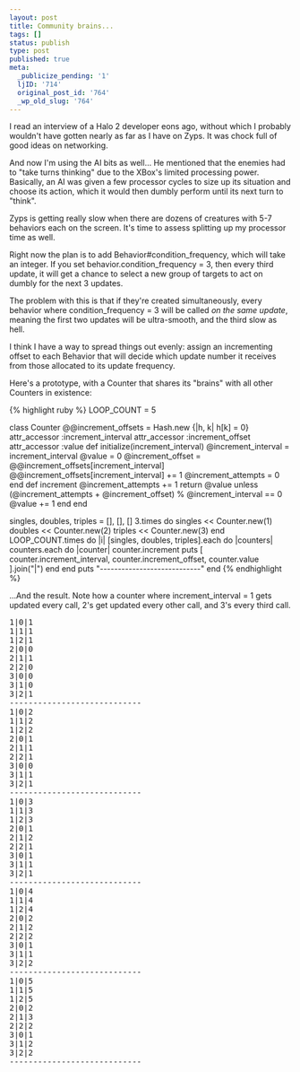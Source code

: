 ```yaml
---
layout: post
title: Community brains...
tags: []
status: publish
type: post
published: true
meta:
  _publicize_pending: '1'
  ljID: '714'
  original_post_id: '764'
  _wp_old_slug: '764'
---
```

I read an interview of a Halo 2 developer eons ago, without which I probably wouldn't have gotten nearly as far as I have on Zyps.  It was chock full of good ideas on networking.

And now I'm using the AI bits as well...  He mentioned that the enemies had to "take turns thinking" due to the XBox's limited processing power.  Basically, an AI was given a few processor cycles to size up its situation and choose its action, which it would then dumbly perform until its next turn to "think".

Zyps is getting really slow when there are dozens of creatures with 5-7 behaviors each on the screen.  It's time to assess splitting up my processor time as well.

Right now the plan is to add Behavior#condition_frequency, which will take an integer.  If you set behavior.condition_frequency = 3, then every third update, it will get a chance to select a new group of targets to act on dumbly for the next 3 updates.

The problem with this is that if they're created simultaneously, every behavior where condition_frequency = 3 will be called <em>on the same update</em>, meaning the first two updates will be ultra-smooth, and the third slow as hell.

I think I have a way to spread things out evenly: assign an incrementing offset to each Behavior that will decide which update number it receives from those allocated to its update frequency.

Here's a prototype, with a Counter that shares its "brains" with all other Counters in existence:

<!--more-->

{% highlight ruby %}
LOOP_COUNT = 5

class Counter
	@@increment_offsets = Hash.new {|h, k| h[k] = 0}
	attr_accessor :increment_interval
	attr_accessor :increment_offset
	attr_accessor :value
	def initialize(increment_interval)
		@increment_interval = increment_interval
		@value = 0
		@increment_offset = @@increment_offsets[increment_interval]
		@@increment_offsets[increment_interval] += 1
		@increment_attempts = 0
	end
	def increment
		@increment_attempts += 1
		return @value unless (@increment_attempts + @increment_offset) % @increment_interval == 0
		@value += 1
	end
end

singles, doubles, triples = [], [], []
3.times do
	singles << Counter.new(1)
	doubles << Counter.new(2)
	triples << Counter.new(3)
end
LOOP_COUNT.times do |i|
	[singles, doubles, triples].each do |counters|
		counters.each do |counter|
			counter.increment
			puts [
				counter.increment_interval,
				counter.increment_offset,
				counter.value
			].join("|")
		end
	end
	puts "----------------------------"
end
{% endhighlight %}

...And the result.  Note how a counter where increment_interval = 1 gets updated every call, 2's get updated every other call, and 3's every third call.

<pre>
1|0|1
1|1|1
1|2|1
2|0|0
2|1|1
2|2|0
3|0|0
3|1|0
3|2|1
----------------------------
1|0|2
1|1|2
1|2|2
2|0|1
2|1|1
2|2|1
3|0|0
3|1|1
3|2|1
----------------------------
1|0|3
1|1|3
1|2|3
2|0|1
2|1|2
2|2|1
3|0|1
3|1|1
3|2|1
----------------------------
1|0|4
1|1|4
1|2|4
2|0|2
2|1|2
2|2|2
3|0|1
3|1|1
3|2|2
----------------------------
1|0|5
1|1|5
1|2|5
2|0|2
2|1|3
2|2|2
3|0|1
3|1|2
3|2|2
----------------------------
</pre>
